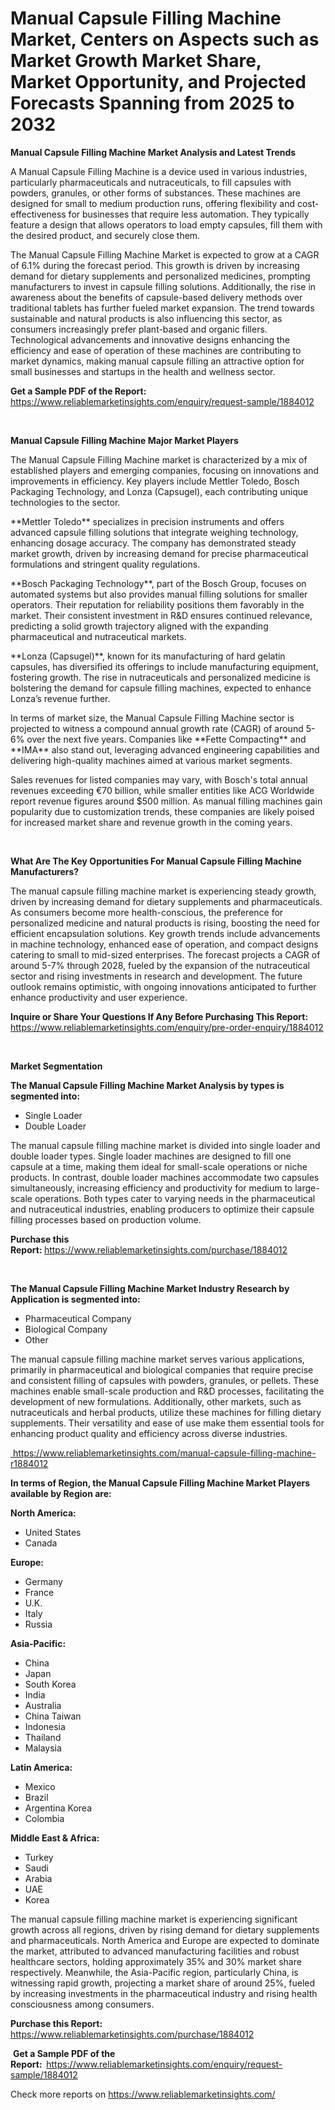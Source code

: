 <p><h1>Manual Capsule Filling Machine Market, Centers on Aspects such as Market Growth Market Share, Market Opportunity, and Projected Forecasts Spanning from 2025 to 2032</h1></p><p><strong>Manual Capsule Filling Machine Market Analysis and Latest Trends</strong></p>
<p><p>A Manual Capsule Filling Machine is a device used in various industries, particularly pharmaceuticals and nutraceuticals, to fill capsules with powders, granules, or other forms of substances. These machines are designed for small to medium production runs, offering flexibility and cost-effectiveness for businesses that require less automation. They typically feature a design that allows operators to load empty capsules, fill them with the desired product, and securely close them.</p><p>The Manual Capsule Filling Machine Market is expected to grow at a CAGR of 6.1% during the forecast period. This growth is driven by increasing demand for dietary supplements and personalized medicines, prompting manufacturers to invest in capsule filling solutions. Additionally, the rise in awareness about the benefits of capsule-based delivery methods over traditional tablets has further fueled market expansion. The trend towards sustainable and natural products is also influencing this sector, as consumers increasingly prefer plant-based and organic fillers. Technological advancements and innovative designs enhancing the efficiency and ease of operation of these machines are contributing to market dynamics, making manual capsule filling an attractive option for small businesses and startups in the health and wellness sector.</p></p>
<p><strong>Get a Sample PDF of the Report:&nbsp;</strong> <a href="https://www.reliablemarketinsights.com/enquiry/request-sample/1884012?utm_campaign=2639&utm_medium=2&utm_source=Github&utm_content=ia&utm_term=10042025&utm_id=manual-capsule-filling-machine">https://www.reliablemarketinsights.com/enquiry/request-sample/1884012</a></p>
<p>&nbsp;</p>
<p><strong>Manual Capsule Filling Machine Major Market Players</strong></p>
<p><p>The Manual Capsule Filling Machine market is characterized by a mix of established players and emerging companies, focusing on innovations and improvements in efficiency. Key players include Mettler Toledo, Bosch Packaging Technology, and Lonza (Capsugel), each contributing unique technologies to the sector.</p><p>**Mettler Toledo** specializes in precision instruments and offers advanced capsule filling solutions that integrate weighing technology, enhancing dosage accuracy. The company has demonstrated steady market growth, driven by increasing demand for precise pharmaceutical formulations and stringent quality regulations.</p><p>**Bosch Packaging Technology**, part of the Bosch Group, focuses on automated systems but also provides manual filling solutions for smaller operators. Their reputation for reliability positions them favorably in the market. Their consistent investment in R&D ensures continued relevance, predicting a solid growth trajectory aligned with the expanding pharmaceutical and nutraceutical markets.</p><p>**Lonza (Capsugel)**, known for its manufacturing of hard gelatin capsules, has diversified its offerings to include manufacturing equipment, fostering growth. The rise in nutraceuticals and personalized medicine is bolstering the demand for capsule filling machines, expected to enhance Lonza’s revenue further.</p><p>In terms of market size, the Manual Capsule Filling Machine sector is projected to witness a compound annual growth rate (CAGR) of around 5-6% over the next five years. Companies like **Fette Compacting** and **IMA** also stand out, leveraging advanced engineering capabilities and delivering high-quality machines aimed at various market segments.</p><p>Sales revenues for listed companies may vary, with Bosch's total annual revenues exceeding €70 billion, while smaller entities like ACG Worldwide report revenue figures around $500 million. As manual filling machines gain popularity due to customization trends, these companies are likely poised for increased market share and revenue growth in the coming years.</p></p>
<p>&nbsp;</p>
<p><strong>What Are The Key Opportunities For Manual Capsule Filling Machine Manufacturers?</strong></p>
<p><p>The manual capsule filling machine market is experiencing steady growth, driven by increasing demand for dietary supplements and pharmaceuticals. As consumers become more health-conscious, the preference for personalized medicine and natural products is rising, boosting the need for efficient encapsulation solutions. Key growth trends include advancements in machine technology, enhanced ease of operation, and compact designs catering to small to mid-sized enterprises. The forecast projects a CAGR of around 5-7% through 2028, fueled by the expansion of the nutraceutical sector and rising investments in research and development. The future outlook remains optimistic, with ongoing innovations anticipated to further enhance productivity and user experience.</p></p>
<p><strong>Inquire or Share Your Questions If Any Before Purchasing This Report:</strong> <a href="https://www.reliablemarketinsights.com/enquiry/pre-order-enquiry/1884012?utm_campaign=2639&utm_medium=2&utm_source=Github&utm_content=ia&utm_term=10042025&utm_id=manual-capsule-filling-machine">https://www.reliablemarketinsights.com/enquiry/pre-order-enquiry/1884012</a></p>
<p>&nbsp;</p>
<p><strong>Market Segmentation</strong></p>
<p><strong>The Manual Capsule Filling Machine Market Analysis by types is segmented into:</strong></p>
<p><ul><li>Single Loader</li><li>Double Loader</li></ul></p>
<p><p>The manual capsule filling machine market is divided into single loader and double loader types. Single loader machines are designed to fill one capsule at a time, making them ideal for small-scale operations or niche products. In contrast, double loader machines accommodate two capsules simultaneously, increasing efficiency and productivity for medium to large-scale operations. Both types cater to varying needs in the pharmaceutical and nutraceutical industries, enabling producers to optimize their capsule filling processes based on production volume.</p></p>
<p><strong>Purchase this Report:&nbsp;</strong><a href="https://www.reliablemarketinsights.com/purchase/1884012?utm_campaign=2639&utm_medium=2&utm_source=Github&utm_content=ia&utm_term=10042025&utm_id=manual-capsule-filling-machine">https://www.reliablemarketinsights.com/purchase/1884012</a></p>
<p>&nbsp;</p>
<p><strong>The Manual Capsule Filling Machine Market Industry Research by Application is segmented into:</strong></p>
<p><ul><li>Pharmaceutical Company</li><li>Biological Company</li><li>Other</li></ul></p>
<p><p>The manual capsule filling machine market serves various applications, primarily in pharmaceutical and biological companies that require precise and consistent filling of capsules with powders, granules, or pellets. These machines enable small-scale production and R&D processes, facilitating the development of new formulations. Additionally, other markets, such as nutraceuticals and herbal products, utilize these machines for filling dietary supplements. Their versatility and ease of use make them essential tools for enhancing product quality and efficiency across diverse industries.</p></p>
<p><a href="https://www.reliablemarketinsights.com/manual-capsule-filling-machine-r1884012?utm_campaign=2639&utm_medium=2&utm_source=Github&utm_content=ia&utm_term=10042025&utm_id=manual-capsule-filling-machine">&nbsp;https://www.reliablemarketinsights.com/manual-capsule-filling-machine-r1884012</a></p>
<p><strong>In terms of Region, the Manual Capsule Filling Machine Market Players available by Region are:</strong></p>
<p>
    <p> <strong> North America: </strong>
        <ul>
            <li>United States</li>
            <li>Canada</li>
        </ul>
        </p> 
    <p> <strong> Europe: </strong>
        <ul>
            <li>Germany</li>
            <li>France</li>
            <li>U.K.</li>
            <li>Italy</li>
            <li>Russia</li>
        </ul>
        </p> 
    <p> <strong> Asia-Pacific: </strong>
        <ul>
            <li>China</li>
            <li>Japan</li>
            <li>South Korea</li>
            <li>India</li>
            <li>Australia</li>
            <li>China Taiwan</li>
            <li>Indonesia</li>
            <li>Thailand</li>
            <li>Malaysia</li>
        </ul>
        </p> 
    <p> <strong> Latin America: </strong>
        <ul>
            <li>Mexico</li>
            <li>Brazil</li>
            <li>Argentina Korea</li>
            <li>Colombia</li>
        </ul>
        </p> 
    <p> <strong> Middle East & Africa: </strong>
        <ul>
            <li>Turkey</li>
            <li>Saudi</li>
            <li>Arabia</li>
            <li>UAE</li>
            <li>Korea</li>
        </ul>
    </p>
    </p>
<p><p>The manual capsule filling machine market is experiencing significant growth across all regions, driven by rising demand for dietary supplements and pharmaceuticals. North America and Europe are expected to dominate the market, attributed to advanced manufacturing facilities and robust healthcare sectors, holding approximately 35% and 30% market share respectively. Meanwhile, the Asia-Pacific region, particularly China, is witnessing rapid growth, projecting a market share of around 25%, fueled by increasing investments in the pharmaceutical industry and rising health consciousness among consumers.</p></p>
<p><strong>Purchase this Report: </strong><a href="https://www.reliablemarketinsights.com/purchase/1884012?utm_campaign=2639&utm_medium=2&utm_source=Github&utm_content=ia&utm_term=10042025&utm_id=manual-capsule-filling-machine">https://www.reliablemarketinsights.com/purchase/1884012</a></p>
<p>&nbsp;<strong>Get a Sample PDF of the Report:&nbsp;&nbsp;</strong><a href="https://www.reliablemarketinsights.com/enquiry/request-sample/1884012?utm_campaign=2639&utm_medium=2&utm_source=Github&utm_content=ia&utm_term=10042025&utm_id=manual-capsule-filling-machine">https://www.reliablemarketinsights.com/enquiry/request-sample/1884012</a></p>
<p><strong></strong></p>
<p>Check more reports on <a href="https://www.reliablemarketinsights.com/?utm_campaign=2639&utm_medium=2&utm_source=Github&utm_content=ia&utm_term=10042025&utm_id=manual-capsule-filling-machine">https://www.reliablemarketinsights.com/</a></p>